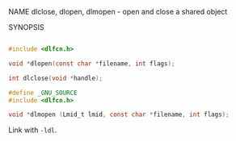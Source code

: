 NAME
       dlclose, dlopen, dlmopen - open and close a shared object

SYNOPSIS
```c

#include <dlfcn.h>

void *dlopen(const char *filename, int flags);

int dlclose(void *handle);

#define _GNU_SOURCE
#include <dlfcn.h>

void *dlmopen (Lmid_t lmid, const char *filename, int flags);
```

Link with `-ldl`.

